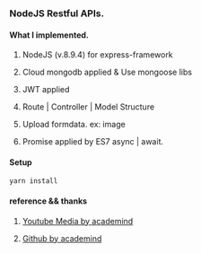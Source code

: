### NodeJS Restful APIs. 

#### What I implemented.

1. NodeJS (v.8.9.4) for express-framework

2. Cloud mongodb applied & Use mongoose libs

3. JWT applied

4. Route | Controller | Model Structure

5. Upload formdata. ex: image

6. Promise applied by ES7 async | await. 

#### Setup

    yarn install

#### reference && thanks

1. [Youtube Media by academind](https://www.youtube.com/playlist?list=PL55RiY5tL51q4D-B63KBnygU6opNPFk_q)

2. [Github by academind](https://github.com/academind/node-restful-api-tutorial/tree/13-controllers)